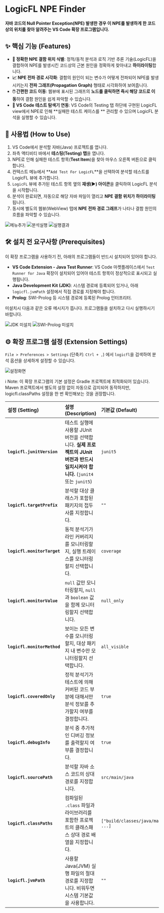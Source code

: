 # LogicFL NPE Finder

**자바 코드의 Null Pointer Exception(NPE) 발생한 경우 이 NPE를 발생하게 한 코드상의 위치를 찾아 알려주는 VS Code 확장 프로그램입니다.**

## ✨ 핵심 기능 (Features)

- **🎯 정확한 NPE 결함 위치 식별**: 정적/동적 분석과 로직 기반 추론 기술(LogicFL)을 결합하여 NPE를 발생시킨 코드상의 근본 원인을 정확하게 찾아내고 **하이라이팅**합니다.
- **📈 NPE 전파 경로 시각화**: 결함의 원인이 되는 변수가 어떻게 전파되어 NPE를 발생시키는지 **전파 그래프(Propagation Graph)** 형태로 시각화하여 보여줍니다. 
- **🖱️ 간편한 코드 이동**: 웹뷰에 표시된 그래프의 **노드를 클릭하면 즉시 해당 코드로 이동**하여 결함 원인을 쉽게 파악할 수 있습니다.
- **🧪 VS Code 테스트 탐색기 연동**: VS Code의 Testing 탭 하단에 구현된 LogicFL view에서 NPE로 인해 **실패한 테스트 케이스를 ** 관리할 수 있으며 LogicFL 분석을 실행할 수 있습니다.

## 🚀 사용법 (How to Use)

1.  VS Code에서 분석할 자바(Java) 프로젝트를 엽니다.
2.  좌측 액티비티 바에서 **테스팅(Testing) 탭**을 엽니다.
3.  NPE로 인해 실패한 테스트 항목(**Test Item**)을 찾아 마우스 오른쪽 버튼으로 클릭합니다.
4.  컨텍스트 메뉴에서 **`Add Test For LogicFL`**을 선택하여 분석할 테스트를 LogicFL 뷰에 추가합니다.
5.  `LogicFL` 뷰에 추가된 테스트 항목 옆의 **재생(▶️) 아이콘**을 클릭하여 LogicFL 분석을 시작합니다.
6.  분석이 완료되면, 자동으로 해당 자바 파일이 열리고 **NPE 결함 위치가 하이라이팅**됩니다.
7.  동시에 별도의 웹뷰(WebView) 탭에 **NPE 전파 경로 그래프**가 나타나 결함 원인의 흐름을 파악할 수 있습니다.
   
![메뉴추가](./images/addviewmenu.png)
![분석실행](./images/addview.png)
![실행결과](./images/result.png)

## 🛠️ 설치 전 요구사항 (Prerequisites)

이 확장 프로그램을 사용하기 전, 아래의 프로그램들이 반드시 설치되어 있어야 합니다.

- **VS Code Extension - Java Test Runner**: VS Code 마켓플레이스에서 `Test Runner for Java` 확장이 설치되어 있어야 테스트 항목이 정상적으로 표시되고 실행됩니다.
- **Java Development Kit (JDK)**: 시스템 경로에 등록되어 있거나, 아래 `logicfl.jvmPath` 설정에서 직접 경로를 지정해야 합니다.
- **Prolog**: SWI-Prolog 등 시스템 경로에 등록된 Prolog 인터프리터.

미설치시 다음과 같은 오류 메시지가 뜹니다. 프로그램들을 설치하고 다시 실행하시기 바랍니다.

![JDK 미설치](./images/jdkuninstall.png)
![SWI-Prolog 미설치](./images/swipluninstall.png)

## ⚙️ 확장 프로그램 설정 (Extension Settings)

`File > Preferences > Settings` (단축키: `Ctrl + ,`) 에서 `logicfl`을 검색하여 분석 옵션을 상세하게 설정할 수 있습니다.

![설정화면](./images/logicflsettings.png)

ℹ️ Note: 이 확장 프로그램의 기본 설정은 Gradle 프로젝트에 최적화되어 있습니다. Maven 프로젝트에서 별도의 설정 없이 자동으로 감지되어 동작하지만, logicfl.classPaths 설정을 한 번 확인해보는 것을 권장합니다.

| 설정 (Setting)              | 설명 (Description)                                                                                                                | 기본값 (Default)                   |
| :-------------------------- | :-------------------------------------------------------------------------------------------------------------------------------- | :--------------------------------- |
| **`logicfl.junitVersion`**  | 테스트 실행에 사용할 JUnit 버전을 선택합니다. **실제 프로젝트의 JUnit 버전과 반드시 일치시켜야 합니다.** (`junit4` 또는 `junit5`) | `junit5`                           |
| **`logicfl.targetPrefix`**  | 분석할 대상 클래스가 포함된 패키지의 접두사를 지정합니다.                                                                         | `""`                               |
| **`logicfl.monitorTarget`** | 동적 분석기가 라인 커버리지를 모니터링할지, 실행 트레이스를 모니터링할지 선택합니다.                                              | `coverage`                         |
| **`logicfl.monitorValue`**  | `null` 값만 모니터링할지, `null`과 `boolean` 값을 함께 모니터링할지 선택합니다.                                                   | `null_only`                        |
| **`logicfl.monitorMethod`** | 보이는 모든 변수를 모니터링할지, 대상 패키지 내 변수만 모니터링할지 선택합니다.                                                   | `all_visible`                      |
| **`logicfl.coveredOnly`**   | 정적 분석기가 테스트에 의해 커버된 코드 부분에 대해서만 분석 정보를 추가할지 여부를 결정합니다.                                   | `true`                             |
| **`logicfl.debugInfo`**     | 분석 중 추가적인 디버깅 정보를 출력할지 여부를 결정합니다.                                                                        | `true`                             |
| **`logicfl.sourcePath`**    | 분석할 자바 소스 코드의 상대 경로를 지정합니다.                                                                                   | `src/main/java`                    |
| **`logicfl.classPaths`**    | 컴파일된 `.class` 파일과 라이브러리를 포함한 프로젝트의 클래스패스 상대 경로 배열을 지정합니다.                                   | `["build/classes/java/main", ...]` |
| **`logicfl.jvmPath`**       | 사용할 Java(JVM) 실행 파일의 절대 경로를 지정합니다. 비워두면 시스템 기본값을 사용합니다.                                         | `""`                               |


